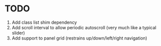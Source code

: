 TODO
====

1. 	Add class list shim dependency
2. 	Add scroll interval to allow periodic autoscroll (very much like a typical slider)
3. 	Add support to panel grid (restrains up/down/left/right navigation)
